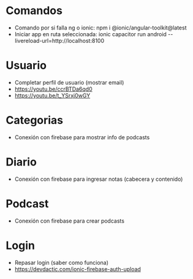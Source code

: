 # Comandos
- Comando por si falla ng o ionic: npm i @ionic/angular-toolkit@latest
- Iniciar app en ruta seleccionada: ionic capacitor run android --livereload-url=http://localhost:8100

# Usuario
- Completar perfil de usuario (mostrar email) 
- https://youtu.be/ccrBTDa6qd0
- https://youtu.be/t_YSrxj0wGY

# Categorias
- Conexión con firebase para mostrar info de podcasts

# Diario
- Conexión con firebase para ingresar notas (cabecera y contenido)

# Podcast
- Conexión con firebase para crear podcasts

# Login
- Repasar login (saber como funciona)
- https://devdactic.com/ionic-firebase-auth-upload







